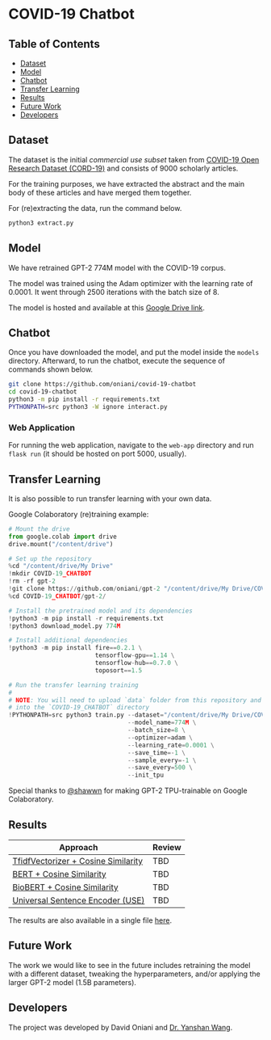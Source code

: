# COVID-19 Chatbot

## Table of Contents

- [Dataset](#dataset)
- [Model](#model)
- [Chatbot](#chatbot)
- [Transfer Learning](#transfer-learning)
- [Results](#results)
- [Future Work](#future-work)
- [Developers](#developers)

## Dataset

The dataset is the initial _commercial use subset_ taken from
[COVID-19 Open Research Dataset (CORD-19)](https://pages.semanticscholar.org/coronavirus-research)
and consists of 9000 scholarly articles.

For the training purposes, we have extracted the abstract and the main body of
these articles and have merged them together.

For (re)extracting the data, run the command below.

```sh
python3 extract.py
```

## Model

We have retrained GPT-2 774M model with the COVID-19 corpus.

The model was trained using the Adam optimizer with the learning rate of
0.0001. It went through 2500 iterations with the batch size of 8.

The model is hosted and available at this [Google Drive link](https://drive.google.com/open?id=1-BnJ5uCb2kwS2eg5qupZV2vvDbRxDRU_).

## Chatbot

Once you have downloaded the model, and put the model inside the `models`
directory. Afterward, to run the chatbot, execute the sequence of commands
shown below.

```sh
git clone https://github.com/oniani/covid-19-chatbot
cd covid-19-chatbot
python3 -m pip install -r requirements.txt
PYTHONPATH=src python3 -W ignore interact.py
```

### Web Application

For running the web application, navigate to the `web-app` directory and run
`flask run` (it should be hosted on port 5000, usually).

## Transfer Learning

It is also possible to run transfer learning with your own data.

Google Colaboratory (re)training example:

```python
# Mount the drive
from google.colab import drive
drive.mount("/content/drive")

# Set up the repository
%cd "/content/drive/My Drive"
!mkdir COVID-19_CHATBOT
!rm -rf gpt-2
!git clone https://github.com/oniani/gpt-2 "/content/drive/My Drive/COVID-19_CHATBOT/gpt-2/"
%cd COVID-19_CHATBOT/gpt-2/

# Install the pretrained model and its dependencies
!python3 -m pip install -r requirements.txt
!python3 download_model.py 774M

# Install additional dependencies
!python3 -m pip install fire==0.2.1 \
                        tensorflow-gpu==1.14 \
                        tensorflow-hub==0.7.0 \
                        toposort==1.5

# Run the transfer learning training
#
# NOTE: You will need to upload `data` folder from this repository and put it
# into the `COVID-19_CHATBOT` directory
!PYTHONPATH=src python3 train.py --dataset="/content/drive/My Drive/COVID-19_CHATBOT/data" \
                                 --model_name=774M \
                                 --batch_size=8 \
                                 --optimizer=adam \
                                 --learning_rate=0.0001 \
                                 --save_time=-1 \
                                 --sample_every=-1 \
                                 --save_every=500 \
                                 --init_tpu
```

Special thanks to [@shawwn](https://github.com/shawwn) for making GPT-2
TPU-trainable on Google Colaboratory.

## Results

| Approach                                                                                                                        | Review |
| ------------------------------------------------------------------------------------------------------------------------------- | ------ |
| [TfidfVectorizer + Cosine Similarity](https://github.com/oniani/covid-19-chatbot/blob/master/results/tfidvectorizer_cosine.csv) | TBD    |
| [BERT + Cosine Similarity](https://github.com/oniani/covid-19-chatbot/blob/master/results/bert_cosine.csv)                      | TBD    |
| [BioBERT + Cosine Similarity](https://github.com/oniani/covid-19-chatbot/blob/master/results/biobert_cosine.csv)                | TBD    |
| [Universal Sentence Encoder (USE)](https://github.com/oniani/covid-19-chatbot/blob/master/results/use_inner.csv)                | TBD    |

The results are also available in a single file [here](https://github.com/oniani/covid-19-chatbot/blob/master/results/answers_all.csv).

## Future Work

The work we would like to see in the future includes retraining the model with
a different dataset, tweaking the hyperparameters, and/or applying the larger
GPT-2 model (1.5B parameters).

## Developers

The project was developed by David Oniani and [Dr. Yanshan Wang](https://www.mayo.edu/research/faculty/wang-yanshan-ph-d/bio-20199713).
